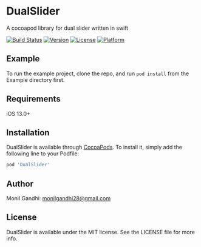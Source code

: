 # DualSlider
A cocoapod library for dual slider written in swift

[![Build Status](https://app.bitrise.io/app/d7e087b98bcde6e8/status.svg?token=SSZdK9j1lJyqZwXby12SCw&branch=main)](https://app.bitrise.io/app/d7e087b98bcde6e8)
[![Version](https://img.shields.io/cocoapods/v/DualSlider.svg?style=flat)](https://cocoapods.org/pods/DualSlider)
[![License](https://img.shields.io/cocoapods/l/DualSlider.svg?style=flat)](https://cocoapods.org/pods/DualSlider)
[![Platform](https://img.shields.io/cocoapods/p/DualSlider.svg?style=flat)](https://cocoapods.org/pods/DualSlider)

## Example

To run the example project, clone the repo, and run `pod install` from the Example directory first.

## Requirements
iOS 13.0+
## Installation

DualSlider is available through [CocoaPods](https://cocoapods.org). To install
it, simply add the following line to your Podfile:

```ruby
pod 'DualSlider'
```

## Author

Monil Gandhi: monilgandhi28@gmail.com

## License

DualSlider is available under the MIT license. See the LICENSE file for more info.
